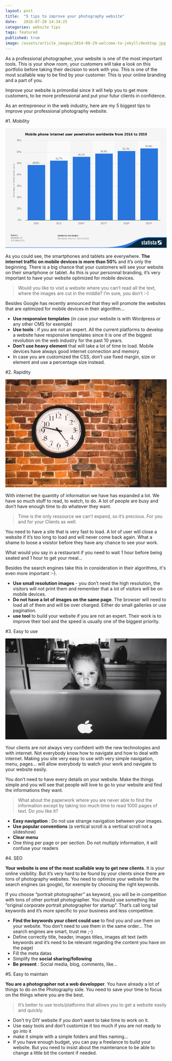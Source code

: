 ```yaml
---
layout: post
title:  "5 tips to improve your photography website"
date:   2016-07-20 14:34:25
categories: website tips
tags: featured
published: true
image: /assets/article_images/2014-08-29-welcome-to-jekyll/desktop.jpg
---
```

As a professional photographer, your website is one of the most important tools. This is your show room, your customers will take a look on this portfolio before taking their decision to work with you.  This is one of the most scallable way to be find by your customer. This is your online branding and a part of you. 

Improve your website is primordial since it will help you to get more customers, to be more professional and put your futur clients in confidence. 

As an entrepreneur in the web industry, here are my 5 biggest tips to improve your professional photography website. 

#1. Mobility 

![Why do you need a responsive photography website?](/assets/article_images/2016-07-20-5-tips-to-improve-your-photography-website/web-statistic.png)

As you could see, the smartphones and tablets are everywhere. **The internet traffic on mobile devices is more than 50%** and it’s only the beginning. 
There is a big chance that your customers will see your website on their smartphone or tablet. 
As this is your personnal branding, it’s very important to have your website optimized for mobile devices. 

>Would you like to visit a website where you can’t read all the text, where the images are cut in the middle? I’m sure, you don’t :-)

Besides Google has recently announced that they will promote the websites that are optimized for mobile devices in their algorithm…

- **Use responsive templates** (in case your website is with Wordpress or any other CMS for exemple)
- **Use tools** : if you are not an expert. All the current platforms to develop a website have responsive templates since it is one of the biggest revolution on the web industry for the past 10 years.
- **Don’t use heavy element** that will take a lot of time to load. Mobile devices have always good internet connection and memory.
- In case you are customized the CSS, don’t use fixed margin, size or element and use a percentage size instead.


#2. Rapidity 

![Your clients have no time and Google algorithm as well](/assets/article_images/2016-07-20-5-tips-to-improve-your-photography-website/clock.jpg)

With internet the quantity of information we have has expanded a lot. We have so much stuff to read, to watch, to do. A lot of people are busy and don’t have enough time to do whatever they want. 

>Time is the only ressource we can’t expand, so it’s precious. For you and for your Clients as well. 

You need to have a site that is very fast to load. A lot of user will close a website if it’s too long to load and will never come back again. What a shame to loose a visistor before they have any chance to see your work. 

What would you say in a restaurant if you need to wait 1 hour before being seated and 1 hour to get your meal…

Besides the search engines take this in consideration in their algorithms, it's even more important :-).

- **Use small resolution images** - you don’t need the high resolution, the visitors will not print them and remember that a lot of visitors will be on mobile devices.
- **Do not have a lot of images on the same page**. The browser will need to load all of them and will be over charged. Either do small galleries or use pagination.
- **use tool** to build your website if you are not an expert. Their work is to improve their tool and the speed is usually one of the biggest priority.


#3. Easy to use

![Your client are not always technology aware...](/assets/article_images/2016-07-20-5-tips-to-improve-your-photography-website/easy.jpg)

Your clients are not always very confident with the new technologies and with internet. Not everybody know how to navigate and how to deal with internet. 
Making you site very easy to use with very simple navigation, menu, pages… will allow everybody to watch your work and navigate to your website easily. 

You don’t need to have every details on your website. Make the things simple and you will see that people will love to go to your website and find the informations they want. 

>What about the paperwork where you are never able to find the information except by taking too much time to read 1000 pages of text. Do you like it?

- **Easy navigation** : Do not use strange navigation between your images. 
- **Use popular conventions** (a vertical scroll is a vertical scroll not a slideshow)
- **Clear menu**
- One thing per page or per section. Do not multiply information, it will confuse your readers

#4. SEO

**Your website is one of the most scallable way to get new clients**. It is your online visibility. But it’s very hard to be found by your clients since there are tons of photography websites. You need to optimize your website for the search engines (as google), for exemple by choosing the right keywords. 

If you choose “portrait photographer” as keyword, you will be in competition with tons of other portrait photographer. You should use something like “original corporate portrait photographer for startup”. That’s call long tail keywords and it’s more specific to your business and less competitive.

- **Find the keywords your client could use** to find you and use them on your website.
You don’t need to use them in the same order… The search engines are smart, trust me ;-) 
- Define correctly title, header, images titles, images alt text (with keywords and it’s need to be relevant regarding the content you have on the page)
- Fill the meta datas 
- Simplify the **social sharing/following**
- **Be present** : Social media, blog, comments, like...

#5. Easy to maintain

**You are a photographer not a web developper**. You have already a lot of things to do on the Photography side. You need to save your time to focus on the things where you are the best. 

> It’s better to use tools/platforms that allows you to get a website easily and quickly.

- Don’t try DIY website if you don’t want to take time to work on it. 
- Use easy tools and don’t customize it too much if you are not ready to go into it
- make it simple with a simple folders and files naming…
- If you have enough budget, you can pay a freelance to build your website. But you need to insist about the maintenance to be able to change a little bit the content if needed.
